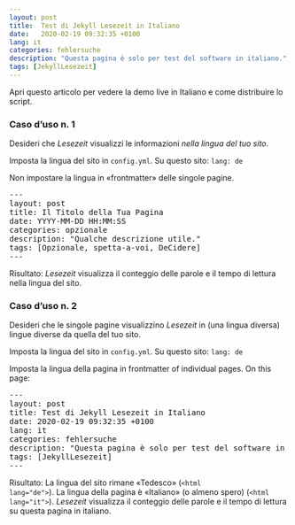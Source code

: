 ```yaml
---
layout: post
title:  Test di Jekyll Lesezeit in Italiano
date:   2020-02-19 09:32:35 +0100
lang: it
categories: fehlersuche
description: "Questa pagina è solo per test del software in italiano."
tags: [JekyllLesezeit]
---
```

Apri questo articolo per vedere la demo live in Italiano e come distribuire lo script.
<!--more-->

### Caso d’uso n. 1

Desideri che <em>Lesezeit</em> visualizzi le informazioni <em>nella lingua del tuo sito</em>.

Imposta la lingua del sito in <code>config.yml</code>. Su questo sito: <code>lang: de</code>

Non impostare la lingua in &#171;frontmatter&#187; delle singole pagine.

<pre>
---
layout: post
title: Il Titolo della Tua Pagina
date: YYYY-MM-DD HH:MM:SS
categories: opzionale
description: "Qualche descrizione utile."
tags: [Opzionale, spetta-a-voi, DeCidere]
---
</pre>

Risultato: <em>Lesezeit</em> visualizza il conteggio delle parole e il tempo di lettura nella lingua del sito.

### Caso d’uso n. 2

Desideri che le singole pagine visualizzino <em>Lesezeit</em> in (una lingua diversa) lingue diverse da quella del tuo sito.

Imposta la lingua del sito in <code>config.yml</code>. Su questo sito: <code>lang: de</code>

Imposta la lingua della pagina in frontmatter of individual pages. On this page:

<pre>
---
layout: post
title: Test di Jekyll Lesezeit in Italiano
date: 2020-02-19 09:32:35 +0100
lang: it
categories: fehlersuche
description: "Questa pagina è solo per test del software in italiano."
tags: [JekyllLesezeit]
---
</pre>

Risultato: La lingua del sito rimane &#171;Tedesco&#187; (<code>&#60;html lang=&#34;de&#34;&#62;</code>). La lingua della pagina è &#171;Italiano&#187; (o almeno spero) (<code>&#60;html lang=&#34;it&#34;&#62;</code>). <em>Lesezeit</em> visualizza il conteggio delle parole e il tempo di lettura su questa pagina in italiano.
